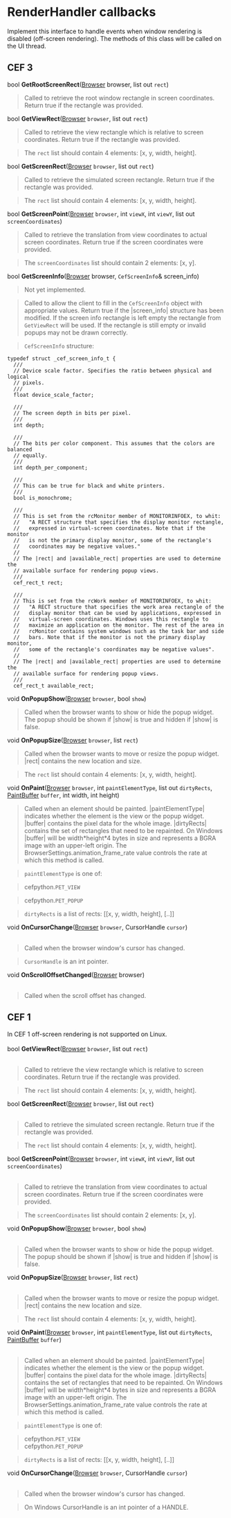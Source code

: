 # RenderHandler callbacks #

Implement this interface to handle events when window rendering is disabled (off-screen rendering). The methods of this class will be called on the UI thread.

## CEF 3 ##

bool **GetRootScreenRect**([Browser](Browser) browser, list out `rect`)

> Called to retrieve the root window rectangle in screen coordinates. Return true if the rectangle was provided.

bool **GetViewRect**([Browser](Browser) `browser`, list out `rect`)

> Called to retrieve the view rectangle which is relative to screen coordinates. Return true if the rectangle was provided.

> The `rect` list should contain 4 elements: [x, y, width, height].

bool **GetScreenRect**([Browser](Browser) `browser`, list out `rect`)

> Called to retrieve the simulated screen rectangle. Return true if the rectangle was provided.

> The `rect` list should contain 4 elements: [x, y, width, height].

bool **GetScreenPoint**([Browser](Browser) `browser`, int `viewX`, int `viewY`, list out `screenCoordinates`)

> Called to retrieve the translation from view coordinates to actual screen coordinates. Return true if the screen coordinates were provided.

> The `screenCoordinates` list should contain 2 elements: [x, y].

bool **GetScreenInfo**([Browser](Browser) browser, `CefScreenInfo`& screen\_info)

> Not yet implemented.

> Called to allow the client to fill in the `CefScreenInfo` object with appropriate values. Return true if the |screen\_info| structure has been modified. If the screen info rectangle is left empty the rectangle from `GetViewRect` will be used. If the rectangle is still empty or invalid popups may not be drawn correctly.

> `CefScreenInfo` structure:

```
typedef struct _cef_screen_info_t {
  ///
  // Device scale factor. Specifies the ratio between physical and logical
  // pixels.
  ///
  float device_scale_factor;

  ///
  // The screen depth in bits per pixel.
  ///
  int depth;

  ///
  // The bits per color component. This assumes that the colors are balanced
  // equally.
  ///
  int depth_per_component;

  ///
  // This can be true for black and white printers.
  ///
  bool is_monochrome;

  ///
  // This is set from the rcMonitor member of MONITORINFOEX, to whit:
  //   "A RECT structure that specifies the display monitor rectangle,
  //   expressed in virtual-screen coordinates. Note that if the monitor
  //   is not the primary display monitor, some of the rectangle's
  //   coordinates may be negative values."
  //
  // The |rect| and |available_rect| properties are used to determine the
  // available surface for rendering popup views.
  ///
  cef_rect_t rect;

  ///
  // This is set from the rcWork member of MONITORINFOEX, to whit:
  //   "A RECT structure that specifies the work area rectangle of the
  //   display monitor that can be used by applications, expressed in
  //   virtual-screen coordinates. Windows uses this rectangle to
  //   maximize an application on the monitor. The rest of the area in
  //   rcMonitor contains system windows such as the task bar and side
  //   bars. Note that if the monitor is not the primary display monitor,
  //   some of the rectangle's coordinates may be negative values".
  //
  // The |rect| and |available_rect| properties are used to determine the
  // available surface for rendering popup views.
  ///
  cef_rect_t available_rect;
```

void **OnPopupShow**([Browser](Browser) `browser`, bool `show`)

> Called when the browser wants to show or hide the popup widget. The popup should be shown if |show| is true and hidden if |show| is false.

void **OnPopupSize**([Browser](Browser) `browser`, list `rect`)

> Called when the browser wants to move or resize the popup widget. |rect| contains the new location and size.

> The `rect` list should contain 4 elements: [x, y, width, height].

void **OnPaint**([Browser](Browser) `browser`, int `paintElementType`, list out  `dirtyRects`, [PaintBuffer](PaintBuffer) `buffer`, int width, int height)

> Called when an element should be painted. |paintElementType| indicates whether the element is the view or the popup widget. |buffer| contains the pixel data for the whole image. |dirtyRects| contains the set of rectangles that need to be repainted. On Windows |buffer| will be width\*height\*4 bytes in size and represents a BGRA image with an upper-left origin. The BrowserSettings.animation\_frame\_rate value controls the rate at which this method is called.

> `paintElementType` is one of:

> cefpython.`PET_VIEW`<br>
<blockquote>cefpython.<code>PET_POPUP</code><br></blockquote>

<blockquote><code>dirtyRects</code> is a list of rects: [[x, y, width, height], [..]]</blockquote>

void <b>OnCursorChange</b>(<a href='Browser'>Browser</a> <code>browser</code>, CursorHandle <code>cursor</code>)<br>
<br>
<blockquote>Called when the browser window's cursor has changed.</blockquote>

<blockquote><code>CursorHandle</code> is an int pointer.</blockquote>

void <b>OnScrollOffsetChanged</b>(<a href='Browser'>Browser</a> browser)<br>
<br>
<blockquote>Called when the scroll offset has changed.</blockquote>

<h2>CEF 1</h2>

In CEF 1 off-screen rendering is not supported on Linux.<br>
<br>
bool <b>GetViewRect</b>(<a href='Browser'>Browser</a> <code>browser</code>, list out <code>rect</code>)<br>
<br>
<blockquote>Called to retrieve the view rectangle which is relative to screen coordinates. Return true if the rectangle was provided.</blockquote>

<blockquote>The <code>rect</code> list should contain 4 elements: [x, y, width, height].</blockquote>

bool <b>GetScreenRect</b>(<a href='Browser'>Browser</a> <code>browser</code>, list out <code>rect</code>)<br>
<br>
<blockquote>Called to retrieve the simulated screen rectangle. Return true if the rectangle was provided.</blockquote>

<blockquote>The <code>rect</code> list should contain 4 elements: [x, y, width, height].</blockquote>

bool <b>GetScreenPoint</b>(<a href='Browser'>Browser</a> <code>browser</code>, int <code>viewX</code>, int <code>viewY</code>, list out <code>screenCoordinates</code>)<br>
<br>
<blockquote>Called to retrieve the translation from view coordinates to actual screen coordinates. Return true if the screen coordinates were provided.</blockquote>

<blockquote>The <code>screenCoordinates</code> list should contain 2 elements: [x, y].</blockquote>

void <b>OnPopupShow</b>(<a href='Browser'>Browser</a> <code>browser</code>, bool <code>show</code>)<br>
<br>
<blockquote>Called when the browser wants to show or hide the popup widget. The popup should be shown if |show| is true and hidden if |show| is false.</blockquote>

void <b>OnPopupSize</b>(<a href='Browser'>Browser</a> <code>browser</code>, list <code>rect</code>)<br>
<br>
<blockquote>Called when the browser wants to move or resize the popup widget. |rect| contains the new location and size.</blockquote>

<blockquote>The <code>rect</code> list should contain 4 elements: [x, y, width, height].</blockquote>

void <b>OnPaint</b>(<a href='Browser'>Browser</a> <code>browser</code>, int <code>paintElementType</code>, list out  <code>dirtyRects</code>, <a href='PaintBuffer'>PaintBuffer</a> <code>buffer</code>)<br>
<br>
<blockquote>Called when an element should be painted. |paintElementType| indicates whether the element is the view or the popup widget. |buffer| contains the pixel data for the whole image. |dirtyRects| contains the set of rectangles that need to be repainted. On Windows |buffer| will be width*height*4 bytes in size and represents a BGRA image with an upper-left origin. The BrowserSettings.animation_frame_rate value controls the rate at which this method is called.</blockquote>

<blockquote><code>paintElementType</code> is one of:</blockquote>

<blockquote>cefpython.<code>PET_VIEW</code><br>
cefpython.<code>PET_POPUP</code><br></blockquote>

<blockquote><code>dirtyRects</code> is a list of rects: [[x, y, width, height], [..]]</blockquote>

void <b>OnCursorChange</b>(<a href='Browser'>Browser</a> <code>browser</code>, CursorHandle <code>cursor</code>)<br>
<br>
<blockquote>Called when the browser window's cursor has changed.</blockquote>

<blockquote>On Windows CursorHandle is an int pointer of a HANDLE.